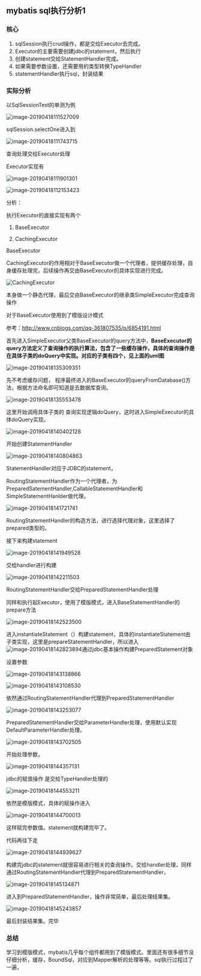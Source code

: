 ## mybatis sql执行分析1

### 核心

1. sqlSession执行crud操作，都是交给Executor去完成。
2. Executor的主要需要创建jdbc的statement，然后执行
3. 创建statement交给StatementHandler完成。
4. 如果需要参数设置，还需要用的类型转换TypeHandler
5. statementHandler执行sql，封装结果

### 实际分析

以SqlSessionTest的单测为例

![image-20190418111527009](images/mybatis-sql1/image-20190418111527009.png)

sqlSession.selectOne进入到

![image-20190418111743715](images/mybatis-sql1/image-20190418111743715.png)

查询处理交给Executor处理

Executor实现有

![image-20190418111901301](images/mybatis-sql1/image-20190418111901301.png)

![image-20190418112153423](images/mybatis-sql1/image-20190418112153423.png)

分析：

执行Executor的直接实现有两个

1. BaseExecutor

2. CachingExecutor

BaseExecutor

CachingExecutor的作用相对于BaseExecutor做一个代理者，提供缓存处理，自身缓存处理完，后续操作再交由BaseExecutor的具体实现进行完成。

![CachingExecutor](images/mybatis-sql1/image-20190418112806194.png)

本身做一个静态代理，最后交由BaseExecutor的继承类SimpleExecutor完成查询操作

对于BaseExecutor使用到了模版设计模式

参考：<http://www.cnblogs.com/qq-361807535/p/6854191.html>



首先进入SimpleExecutor父类BaseExecutor的query方法中，**BaseExecutor的query方法定义了查询操作的执行算法，包含了一些缓存操作，具体的查询操作是在具体子类的doQuery中实现。对应的子类有四个，见上面的uml图**

![image-20190418135309351](images/mybatis-sql1/image-20190418135309351.png)

先不考虑缓存问题， 程序最终进入的BaseExecutor的queryFromDatabase()方法，根据方法命名即可知道是去数据库查询。

![image-20190418135553478](images/mybatis-sql1/image-20190418135553478.png)

这里开始调用具体子类的 查询实现逻辑doQuery，这时进入SimpleExecutor的具体doQuery实现。

![image-20190418140402128](images/mybatis-sql1/image-20190418140402128.png)

开始创建StatementHandler

![image-20190418140804863](images/mybatis-sql1/image-20190418140804863.png)

StatementHandler对应于JDBC的statement，

RoutingStatementHandler作为一个代理者，为PreparedSatementHandler,CallableStatementHandler和SimpleStatementHanlder做代理。

![image-20190418141721741](images/mybatis-sql1/image-20190418141721741.png)

RoutingStatementHandler的构造方法，进行选择代理对象，这里选择了prepared类型的。

接下来构建statement

![image-20190418141949528](images/mybatis-sql1/image-20190418141949528.png)

交给handler进行构建

![image-20190418142211503](/Users/yangsong/learn-note/images/mybatis-sql1/image-20190418142211503.png)

RoutingStatementHandler交给PreparedStatementHandler处理

同样和执行起Executor，使用了模版模式，进入BaseStatementHandler的prepare方法

![image-20190418142523500](images/mybatis-sql1/image-20190418142523500.png)

进入instantiateStatement（）构建statement，具体的instantiateStatement由子类实现，这里是prepareStatementHandler，所以进入![image-20190418142823894](images/mybatis-sql1/image-20190418142823894.png)通过jdbc基本操作构建PreparedStatement对象

设置参数

![image-20190418143138866](images/mybatis-sql1/image-20190418143138866.png)

![image-20190418143108530](images/mybatis-sql1/image-20190418143108530.png)

依然通过RoutingStatementHandler代理到PreparedStatementHandler

![image-20190418143253077](images/mybatis-sql1/image-20190418143253077.png)

PreparedStatementHandler交给ParameterHandler处理，使用默认实现DefaultParameterHandler处理。

![image-20190418143702505](images/mybatis-sql1/image-20190418143702505.png)

开始处理参数，

![image-20190418144357131](images/mybatis-sql1/image-20190418144357131.png)

jdbc的赋值操作 是交给TypeHandler处理的

![image-20190418144553211](images/mybatis-sql1/image-20190418144553211.png)

依然是模版模式，具体的赋操作进入

![image-20190418144700013](images/mybatis-sql1/image-20190418144700013.png)

这样赋完参数值。statement就构建完毕了。



代码再往下走

![image-20190418144939627](images/mybatis-sql1/image-20190418144939627.png)

构建完jdbc的statement就很容易进行相关的查询操作。交给handler处理，同样通过RoutingStatementHandler代理到PreparedStatementHandler，

![image-20190418145134871](images/mybatis-sql1/image-20190418145134871.png)

进入到PreparedStatementHandler，操作非常简单，最后处理结果集。

![image-20190418145243857](images/mybatis-sql1/image-20190418145243857.png)



最后封装结果集。完毕

### 总结

学习到模版模式，mybatis几乎每个组件都用到了模版模式。里面还有很多细节没仔细分析，缓存，BoundSql，对应到Mapper解析的处理等等。sql执行过程过了一遍，
